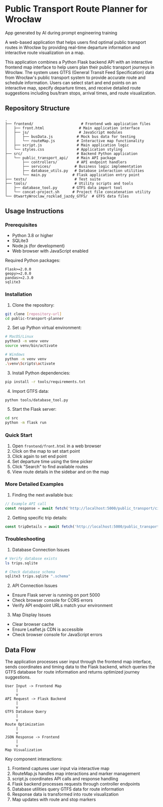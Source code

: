 # Public Transport Route Planner for Wrocław
App generated by AI during prompt engineering training


A web-based application that helps users find optimal public transport routes in Wrocław by providing real-time departure information and interactive route visualization on a map.

This application combines a Python Flask backend API with an interactive frontend map interface to help users plan their public transport journeys in Wrocław. The system uses GTFS (General Transit Feed Specification) data from Wrocław's public transport system to provide accurate route and schedule information. Users can select start and end points on an interactive map, specify departure times, and receive detailed route suggestions including bus/tram stops, arrival times, and route visualization.

## Repository Structure
```
.
├── frontend/                      # Frontend web application files
│   ├── front.html                # Main application interface
│   ├── js/                       # JavaScript modules
│   │   ├── busData.js           # Mock bus data for testing
│   │   └── routeMap.js          # Interactive map functionality
│   ├── script.js                # Main application logic
│   └── styles.css               # Application styling
├── src/                         # Backend Python application
│   └── public_transport_api/    # Main API package
│       ├── controllers/         # API endpoint handlers
│       ├── services/           # Business logic implementation
│       ├── database_utils.py   # Database interaction utilities
│       └── main.py            # Flask application entry point
├── tests/                      # Test suite
├── tools/                      # Utility scripts and tools
│   ├── database_tool.py       # GTFS data import tool
│   └── concat-project.sh      # Project file concatenation utility
└── OtwartyWroclaw_rozklad_jazdy_GTFS/  # GTFS data files
```

## Usage Instructions
### Prerequisites
- Python 3.8 or higher
- SQLite3
- Node.js (for development)
- Web browser with JavaScript enabled

Required Python packages:
```
Flask>=2.0.0
geopy>=2.0.0
pandas>=2.3.0
sqlite3
```

### Installation

1. Clone the repository:
```bash
git clone [repository-url]
cd public-transport-planner
```

2. Set up Python virtual environment:
```bash
# MacOS/Linux
python3 -m venv venv
source venv/bin/activate

# Windows
python -m venv venv
.\venv\Scripts\activate
```

3. Install Python dependencies:
```bash
pip install -r tools/requirements.txt
```

4. Import GTFS data:
```bash
python tools/database_tool.py
```

5. Start the Flask server:
```bash
cd src
python -m flask run
```

### Quick Start

1. Open `frontend/front.html` in a web browser
2. Click on the map to set start point
3. Click again to set end point
4. Set departure time using the time picker
5. Click "Search" to find available routes
6. View route details in the sidebar and on the map

### More Detailed Examples

1. Finding the next available bus:
```javascript
// Example API call
const response = await fetch('http://localhost:5000/public_transport/city/Wroclaw/closest_departures?start_coordinates=51.1079,17.0385&end_coordinates=51.1100,17.0400&start_time=2024-02-20T14:30:00Z');
```

2. Getting specific trip details:
```javascript
const tripDetails = await fetch('http://localhost:5000/public_transport/city/Wroclaw/trip/123');
```

### Troubleshooting

1. Database Connection Issues
```bash
# Verify database exists
ls trips.sqlite

# Check database schema
sqlite3 trips.sqlite ".schema"
```

2. API Connection Issues
- Ensure Flask server is running on port 5000
- Check browser console for CORS errors
- Verify API endpoint URLs match your environment

3. Map Display Issues
- Clear browser cache
- Ensure Leaflet.js CDN is accessible
- Check browser console for JavaScript errors

## Data Flow

The application processes user input through the frontend map interface, sends coordinates and timing data to the Flask backend, which queries the GTFS database for route information and returns optimized journey suggestions.

```ascii
User Input -> Frontend Map
     |
     v
API Request -> Flask Backend
     |
     v
GTFS Database Query
     |
     v
Route Optimization
     |
     v
JSON Response -> Frontend
     |
     v
Map Visualization
```

Key component interactions:
1. Frontend captures user input via interactive map
2. RouteMap.js handles map interactions and marker management
3. script.js coordinates API calls and response handling
4. Flask backend processes requests through controller endpoints
5. Database utilities query GTFS data for route information
6. Response data is transformed into route visualization
7. Map updates with route and stop markers
